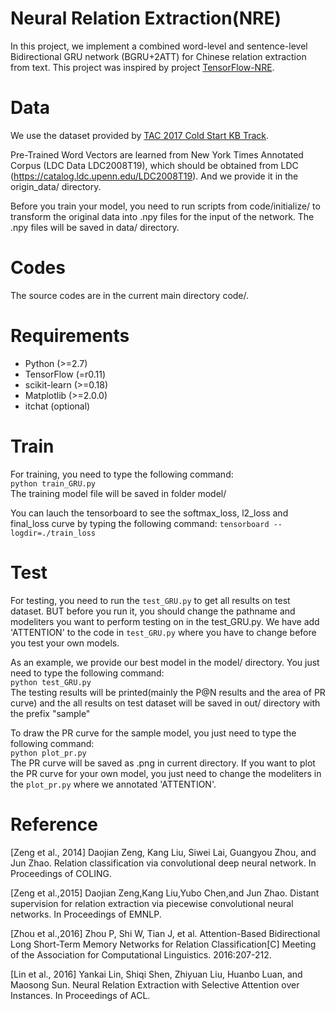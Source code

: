 # Neural Relation Extraction(NRE)

In this project, we implement a combined word-level and sentence-level Bidirectional GRU network (BGRU+2ATT) for Chinese relation extraction from text. This project was inspired by project [TensorFlow-NRE](https://github.com/frankxu2004/TensorFlow-NRE).


# Data
We use the dataset provided by [TAC 2017 Cold Start KB Track](https://tac.nist.gov/2017/KBP/ColdStart/index.html).

Pre-Trained Word Vectors are learned from New York Times Annotated Corpus (LDC Data LDC2008T19), which should be obtained from LDC (https://catalog.ldc.upenn.edu/LDC2008T19). And we provide it in the origin_data/ directory.

Before you train your model, you need to run scripts from code/initialize/ to transform the original data into .npy files for the input of the network. The .npy files will be saved in data/ directory.

# Codes
The source codes are in the current main directory code/.

# Requirements
- Python (>=2.7)
- TensorFlow (=r0.11)
- scikit-learn (>=0.18)
- Matplotlib (>=2.0.0)
- itchat (optional)

# Train
For training, you need to type the following command:  
`python train_GRU.py`  
The training model file will be saved in folder model/

You can lauch the tensorboard to see the softmax_loss, l2_loss and final_loss curve by typing the following command:
`tensorboard --logdir=./train_loss`  

# Test
For testing, you need to run the `test_GRU.py` to get all results on test dataset. BUT before you run it, you should change the pathname and modeliters you want to perform testing on in the test_GRU.py. We have add 'ATTENTION' to the code in `test_GRU.py` where you have to change before you test your own models.  

As an example, we provide our best model in the model/ directory. You just need to type the following command:  
`python test_GRU.py`  
The testing results will be printed(mainly the P@N results and the area of PR curve) and the all results on test dataset will be saved in out/ directory with the prefix "sample"  

To draw the PR curve for the sample model, you just need to type the following command:  
`python plot_pr.py`  
The PR curve will be saved as .png in current directory. If you want to plot the PR curve for your own model, you just need to change the modeliters in the `plot_pr.py` where we annotated 'ATTENTION'.



# Reference
[Zeng et al., 2014] Daojian Zeng, Kang Liu, Siwei Lai, Guangyou Zhou, and Jun Zhao. Relation classification via convolutional deep neural network. In Proceedings of COLING.  

[Zeng et al.,2015] Daojian Zeng,Kang Liu,Yubo Chen,and Jun Zhao. Distant supervision for relation extraction via piecewise convolutional neural networks. In Proceedings of EMNLP.  

[Zhou et al.,2016] Zhou P, Shi W, Tian J, et al. Attention-Based Bidirectional Long Short-Term Memory Networks for Relation Classification[C] Meeting of the Association for Computational Linguistics. 2016:207-212.  

[Lin et al., 2016] Yankai Lin, Shiqi Shen, Zhiyuan Liu, Huanbo Luan, and Maosong Sun. Neural Relation Extraction with Selective Attention over Instances. In Proceedings of ACL.
